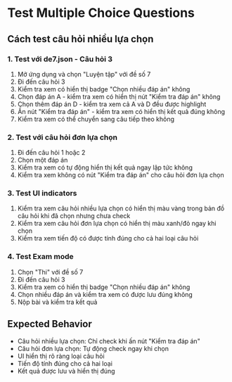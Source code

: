 # Test Multiple Choice Questions

## Cách test câu hỏi nhiều lựa chọn

### 1. Test với de7.json - Câu hỏi 3

1. Mở ứng dụng và chọn "Luyện tập" với đề số 7
2. Đi đến câu hỏi 3
3. Kiểm tra xem có hiển thị badge "Chọn nhiều đáp án" không
4. Chọn đáp án A - kiểm tra xem có hiển thị nút "Kiểm tra đáp án" không
5. Chọn thêm đáp án D - kiểm tra xem cả A và D đều được highlight
6. Ấn nút "Kiểm tra đáp án" - kiểm tra xem có hiển thị kết quả đúng không
7. Kiểm tra xem có thể chuyển sang câu tiếp theo không

### 2. Test với câu hỏi đơn lựa chọn

1. Đi đến câu hỏi 1 hoặc 2
2. Chọn một đáp án
3. Kiểm tra xem có tự động hiển thị kết quả ngay lập tức không
4. Kiểm tra xem không có nút "Kiểm tra đáp án" cho câu hỏi đơn lựa chọn

### 3. Test UI indicators

1. Kiểm tra xem câu hỏi nhiều lựa chọn có hiển thị màu vàng trong bản đồ câu hỏi khi đã chọn nhưng chưa check
2. Kiểm tra xem câu hỏi đơn lựa chọn có hiển thị màu xanh/đỏ ngay khi chọn
3. Kiểm tra xem tiến độ có được tính đúng cho cả hai loại câu hỏi

### 4. Test Exam mode

1. Chọn "Thi" với đề số 7
2. Đi đến câu hỏi 3
3. Kiểm tra xem có hiển thị badge "Chọn nhiều đáp án" không
4. Chọn nhiều đáp án và kiểm tra xem có được lưu đúng không
5. Nộp bài và kiểm tra kết quả

## Expected Behavior

- Câu hỏi nhiều lựa chọn: Chỉ check khi ấn nút "Kiểm tra đáp án"
- Câu hỏi đơn lựa chọn: Tự động check ngay khi chọn
- UI hiển thị rõ ràng loại câu hỏi
- Tiến độ tính đúng cho cả hai loại
- Kết quả được lưu và hiển thị đúng 